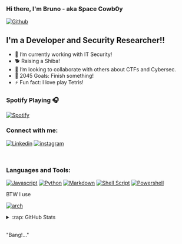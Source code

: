 ### Hi there, I'm Bruno - aka Space Cowb0y

[![Github](https://img.shields.io/github/followers/Space-Cowb0y.svg?style=social&label=Follow&maxAge=2592000)](https://github.com/Space-Cowb0y)

## I'm a Developer and Security Researcher!!

- 🔭 I’m currently working with IT Security!
- 🐕 Raising a Shiba! 
- 👯 I’m looking to collaborate with others about CTFs and Cybersec.
- 🥅 2045 Goals: Finish something!
- ⚡ Fun fact: I love play Tetris!

### Spotify Playing 🎧


[![Spotify](https://spotify-for-readme.space-cowb0y.vercel.app//api/spotify)](https://open.spotify.com/user/mitzraell)


### Connect with me:

[![Linkedin](https://img.shields.io/badge/linkedin-%230077B5.svg?&style=for-the-badge&logo=linkedin&logoColor=white)](https://www.linkedin.com/in/bruno-henrique-carvalho/)
[![instagram](https://img.shields.io/badge/Instagram-E4405F?style=for-the-badge&logo=instagram&logoColor=white)][instagram]

<br>

### Languages and Tools:

[![Javascript](https://img.shields.io/badge/JavaScript-F7DF1E?style=for-the-badge&logo=javascript&logoColor=black)](https://www.youtube.com/watch?v=dQw4w9WgXcQ)
[![Python](https://img.shields.io/badge/Python-14354C?style=for-the-badge&logo=python&logoColor=white)](https://www.youtube.com/watch?v=dQw4w9WgXcQ)
[![Markdown](https://img.shields.io/badge/Markdown-000000?style=for-the-badge&logo=markdown&logoColor=white)](https://www.youtube.com/watch?v=dQw4w9WgXcQ)
[![Shell Script](https://img.shields.io/badge/Shell_Script-121011?style=for-the-badge&logo=gnu-bash&logoColor=white)](https://www.youtube.com/watch?v=dQw4w9WgXcQ)
[![Powershell](https://img.shields.io/badge/Powershell-2CA5E0?style=for-the-badge&logo=powershell&logoColor=white)](https://www.youtube.com/watch?v=dQw4w9WgXcQ)


BTW I use

[![arch](https://img.shields.io/badge/Arch_Linux-1793D1?style=for-the-badge&logo=arch-linux&logoColor=white)](https://archlinux.org/)


<details>
<summary>:zap: GitHub Stats</summary>
  
![Space Cowb0y's github stats](https://github-readme-stats.vercel.app/api/top-langs/?username=Space-Cowb0y&theme=blue-green)
  
![Space Cowb0y's github stats](https://github-readme-stats.vercel.app/api?username=Space-Cowb0y&theme=blue-green)
</details>

<br>

"Bang!..." 

[twitter]: https://twitter.com/Sp4ce_Cowb0y_
[instagram]: https://instagram.com/brunohoc
[linkedin]: https://www.linkedin.com/in/bruno-henrique-carvalho/
